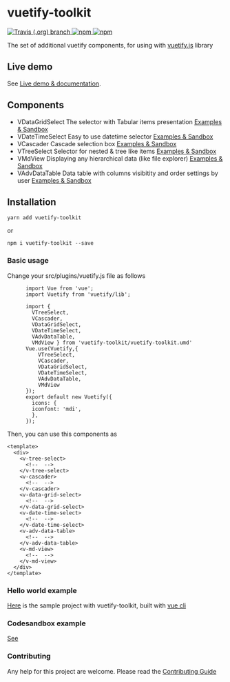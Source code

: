 # vuetify-toolkit


<p align="left">
  <a href="https://travis-ci.org/kolesnikovav/vuetify-toolkit/master">
    <img alt="Travis (.org) branch" src="https://img.shields.io/travis/kolesnikovav/vuetify-toolkit/master?logo=travis">
  </a>
  <a href="https://www.npmjs.com/package/vuetify-toolkit">
    <img alt="npm" src="https://img.shields.io/npm/v/vuetify-toolkit?color=blue&logo=npm">
  </a>
  <a href="https://www.npmjs.com/package/vuetify-toolkit">
    <img alt="npm" src="https://img.shields.io/npm/dm/vuetify-toolkit?logo=npm">
  </a>
</p>

The set of additional vuetify components, for using with [vuetify.js](https://vuetifyjs.com/) library

## Live demo

See [Live demo & documentation](https://kolesnikovav.github.io/vuetify-toolkit/).


## Components

 - VDataGridSelect
 The selector with Tabular items presentation
 [Examples & Sandbox](https://kolesnikovav.github.io/vuetify-toolkit)
 - VDateTimeSelect
 Easy to use datetime selector
 [Examples & Sandbox](https://kolesnikovav.github.io/vuetify-toolkit)
 - VCascader
 Cascade selection box
 [Examples & Sandbox](https://kolesnikovav.github.io/vuetify-toolkit)
 - VTreeSelect
 Selector for nested & tree like items
  [Examples & Sandbox](https://kolesnikovav.github.io/vuetify-toolkit)
 - VMdView
 Displaying any hierarchical data (like file explorer)
  [Examples & Sandbox](https://kolesnikovav.github.io/vuetify-toolkit)
 - VAdvDataTable
 Data table with columns visibitity and order settings by user
  [Examples & Sandbox](https://kolesnikovav.github.io/vuetify-toolkit)

## Installation

```
yarn add vuetify-toolkit
```
or
```
npm i vuetify-toolkit --save
```

### Basic usage

Change your src/plugins/vuetify.js file as follows
```
      import Vue from 'vue';
      import Vuetify from 'vuetify/lib';

      import {
        VTreeSelect,
        VCascader,
        VDataGridSelect,
        VDateTimeSelect,
        VAdvDataTable,
        VMdView } from 'vuetify-toolkit/vuetify-toolkit.umd'
      Vue.use(Vuetify,{
          VTreeSelect,
          VCascader,
          VDataGridSelect,
          VDateTimeSelect,
          VAdvDataTable,
          VMdView
      });
      export default new Vuetify({
        icons: {
        iconfont: 'mdi',
        },
      });
```
Then, you can use this components as

```
<template>
  <div>
    <v-tree-select>
      <!--  -->
    </v-tree-select>
    <v-cascader>
      <!--  -->
    </v-cascader>
    <v-data-grid-select>
      <!--  -->
    </v-data-grid-select>
    <v-date-time-select>
      <!--  -->
    </v-date-time-select>
    <v-adv-data-table>
      <!--  -->
    </v-adv-data-table>
    <v-md-view>
      <!--  -->
    </v-md-view>
  </div>
</template>
```

### Hello world example

[Here](https://github.com/kolesnikovav/testapp) is the sample project with vuetify-toolkit, built with [vue cli](https://cli.vuejs.org/)

### Codesandbox example

[See](https://codesandbox.io/s/ritcx)

### Contributing

Any help for this project are welcome.
Please read the [Contributing Guide](./CONTRIBUTING.md)